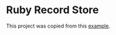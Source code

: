 # Ruby Record Store

This project was copied from this [example](https://github.com/epicodus-lessons/week2_backend_record_store).